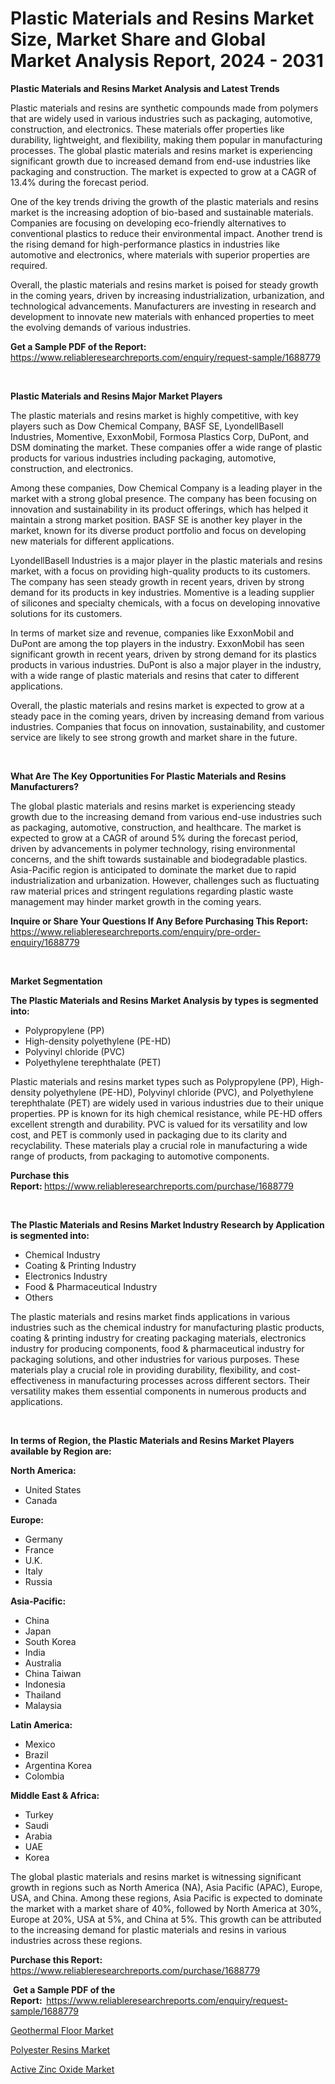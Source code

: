 <p><h1>Plastic Materials and Resins Market Size, Market Share and Global Market Analysis Report, 2024 - 2031</h1></p><p><strong>Plastic Materials and Resins Market Analysis and Latest Trends</strong></p>
<p><p>Plastic materials and resins are synthetic compounds made from polymers that are widely used in various industries such as packaging, automotive, construction, and electronics. These materials offer properties like durability, lightweight, and flexibility, making them popular in manufacturing processes. The global plastic materials and resins market is experiencing significant growth due to increased demand from end-use industries like packaging and construction. The market is expected to grow at a CAGR of 13.4% during the forecast period.</p><p>One of the key trends driving the growth of the plastic materials and resins market is the increasing adoption of bio-based and sustainable materials. Companies are focusing on developing eco-friendly alternatives to conventional plastics to reduce their environmental impact. Another trend is the rising demand for high-performance plastics in industries like automotive and electronics, where materials with superior properties are required.</p><p>Overall, the plastic materials and resins market is poised for steady growth in the coming years, driven by increasing industrialization, urbanization, and technological advancements. Manufacturers are investing in research and development to innovate new materials with enhanced properties to meet the evolving demands of various industries.</p></p>
<p><strong>Get a Sample PDF of the Report:&nbsp;</strong> <a href="https://www.reliableresearchreports.com/enquiry/request-sample/1688779">https://www.reliableresearchreports.com/enquiry/request-sample/1688779</a></p>
<p>&nbsp;</p>
<p><strong>Plastic Materials and Resins Major Market Players</strong></p>
<p><p>The plastic materials and resins market is highly competitive, with key players such as Dow Chemical Company, BASF SE, LyondellBasell Industries, Momentive, ExxonMobil, Formosa Plastics Corp, DuPont, and DSM dominating the market. These companies offer a wide range of plastic products for various industries including packaging, automotive, construction, and electronics.</p><p>Among these companies, Dow Chemical Company is a leading player in the market with a strong global presence. The company has been focusing on innovation and sustainability in its product offerings, which has helped it maintain a strong market position. BASF SE is another key player in the market, known for its diverse product portfolio and focus on developing new materials for different applications.</p><p>LyondellBasell Industries is a major player in the plastic materials and resins market, with a focus on providing high-quality products to its customers. The company has seen steady growth in recent years, driven by strong demand for its products in key industries. Momentive is a leading supplier of silicones and specialty chemicals, with a focus on developing innovative solutions for its customers.</p><p>In terms of market size and revenue, companies like ExxonMobil and DuPont are among the top players in the industry. ExxonMobil has seen significant growth in recent years, driven by strong demand for its plastics products in various industries. DuPont is also a major player in the industry, with a wide range of plastic materials and resins that cater to different applications.</p><p>Overall, the plastic materials and resins market is expected to grow at a steady pace in the coming years, driven by increasing demand from various industries. Companies that focus on innovation, sustainability, and customer service are likely to see strong growth and market share in the future.</p></p>
<p>&nbsp;</p>
<p><strong>What Are The Key Opportunities For Plastic Materials and Resins Manufacturers?</strong></p>
<p><p>The global plastic materials and resins market is experiencing steady growth due to the increasing demand from various end-use industries such as packaging, automotive, construction, and healthcare. The market is expected to grow at a CAGR of around 5% during the forecast period, driven by advancements in polymer technology, rising environmental concerns, and the shift towards sustainable and biodegradable plastics. Asia-Pacific region is anticipated to dominate the market due to rapid industrialization and urbanization. However, challenges such as fluctuating raw material prices and stringent regulations regarding plastic waste management may hinder market growth in the coming years.</p></p>
<p><strong>Inquire or Share Your Questions If Any Before Purchasing This Report:</strong> <a href="https://www.reliableresearchreports.com/enquiry/pre-order-enquiry/1688779">https://www.reliableresearchreports.com/enquiry/pre-order-enquiry/1688779</a></p>
<p>&nbsp;</p>
<p><strong>Market Segmentation</strong></p>
<p><strong>The Plastic Materials and Resins Market Analysis by types is segmented into:</strong></p>
<p><ul><li>Polypropylene (PP)</li><li>High-density polyethylene (PE-HD)</li><li>Polyvinyl chloride (PVC)</li><li>Polyethylene terephthalate (PET)</li></ul></p>
<p><p>Plastic materials and resins market types such as Polypropylene (PP), High-density polyethylene (PE-HD), Polyvinyl chloride (PVC), and Polyethylene terephthalate (PET) are widely used in various industries due to their unique properties. PP is known for its high chemical resistance, while PE-HD offers excellent strength and durability. PVC is valued for its versatility and low cost, and PET is commonly used in packaging due to its clarity and recyclability. These materials play a crucial role in manufacturing a wide range of products, from packaging to automotive components.</p></p>
<p><strong>Purchase this Report:&nbsp;</strong><a href="https://www.reliableresearchreports.com/purchase/1688779">https://www.reliableresearchreports.com/purchase/1688779</a></p>
<p>&nbsp;</p>
<p><strong>The Plastic Materials and Resins Market Industry Research by Application is segmented into:</strong></p>
<p><ul><li>Chemical Industry</li><li>Coating & Printing Industry</li><li>Electronics Industry</li><li>Food & Pharmaceutical Industry</li><li>Others</li></ul></p>
<p><p>The plastic materials and resins market finds applications in various industries such as the chemical industry for manufacturing plastic products, coating & printing industry for creating packaging materials, electronics industry for producing components, food & pharmaceutical industry for packaging solutions, and other industries for various purposes. These materials play a crucial role in providing durability, flexibility, and cost-effectiveness in manufacturing processes across different sectors. Their versatility makes them essential components in numerous products and applications.</p></p>
<p>&nbsp;</p>
<p><strong>In terms of Region, the Plastic Materials and Resins Market Players available by Region are:</strong></p>
<p>
    <p> <strong> North America: </strong>
        <ul>
            <li>United States</li>
            <li>Canada</li>
        </ul>
        </p> 
    <p> <strong> Europe: </strong>
        <ul>
            <li>Germany</li>
            <li>France</li>
            <li>U.K.</li>
            <li>Italy</li>
            <li>Russia</li>
        </ul>
        </p> 
    <p> <strong> Asia-Pacific: </strong>
        <ul>
            <li>China</li>
            <li>Japan</li>
            <li>South Korea</li>
            <li>India</li>
            <li>Australia</li>
            <li>China Taiwan</li>
            <li>Indonesia</li>
            <li>Thailand</li>
            <li>Malaysia</li>
        </ul>
        </p> 
    <p> <strong> Latin America: </strong>
        <ul>
            <li>Mexico</li>
            <li>Brazil</li>
            <li>Argentina Korea</li>
            <li>Colombia</li>
        </ul>
        </p> 
    <p> <strong> Middle East & Africa: </strong>
        <ul>
            <li>Turkey</li>
            <li>Saudi</li>
            <li>Arabia</li>
            <li>UAE</li>
            <li>Korea</li>
        </ul>
    </p>
    </p>
<p><p>The global plastic materials and resins market is witnessing significant growth in regions such as North America (NA), Asia Pacific (APAC), Europe, USA, and China. Among these regions, Asia Pacific is expected to dominate the market with a market share of 40%, followed by North America at 30%, Europe at 20%, USA at 5%, and China at 5%. This growth can be attributed to the increasing demand for plastic materials and resins in various industries across these regions.</p></p>
<p><strong>Purchase this Report: </strong><a href="https://www.reliableresearchreports.com/purchase/1688779">https://www.reliableresearchreports.com/purchase/1688779</a></p>
<p>&nbsp;<strong>Get a Sample PDF of the Report:&nbsp;&nbsp;</strong><a href="https://www.reliableresearchreports.com/enquiry/request-sample/1688779">https://www.reliableresearchreports.com/enquiry/request-sample/1688779</a></p>
<p><strong></strong></p>
<p><p><a href="https://github.com/Glendatilghmankmgz0rbhwpy/Market-Research-Report-List-1/blob/main/geothermal-floor-market.md">Geothermal Floor Market</a></p><p><a href="https://github.com/dx0328/Market-Research-Report-List-1/blob/main/polyester-resins-market.md">Polyester Resins Market</a></p><p><a href="https://github.com/juancolorado15/Market-Research-Report-List-1/blob/main/active-zinc-oxide-market.md">Active Zinc Oxide Market</a></p></p>